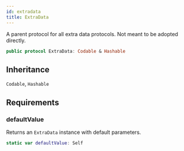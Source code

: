 ```yaml
---
id: extradata 
title: ExtraData
--- 
```


A parent protocol for all extra data protocols. Not meant to be adopted directly.

``` swift
public protocol ExtraData: Codable & Hashable 
```

## Inheritance

`Codable`, `Hashable`

## Requirements

### defaultValue

Returns an `ExtraData` instance with default parameters.

``` swift
static var defaultValue: Self 
```
